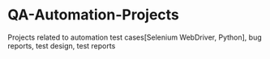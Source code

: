 # QA-Automation-Projects
Projects related to automation test cases[Selenium WebDriver, Python], bug reports, test design, test reports
